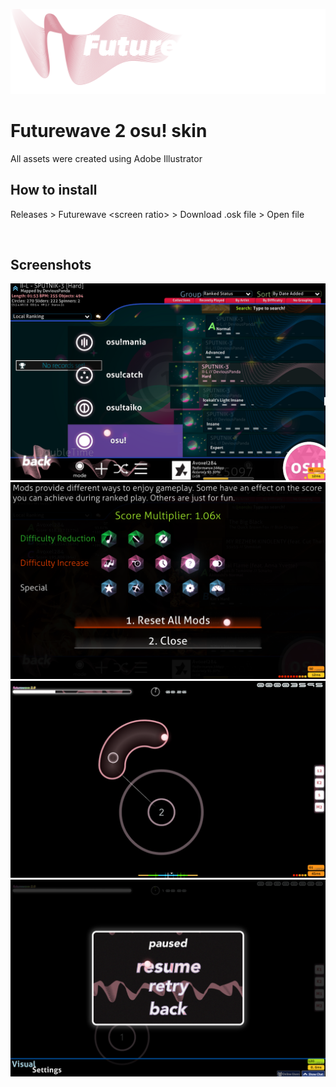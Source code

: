 ![logo](images/logo.png)

# Futurewave 2 osu! skin
All assets were created using Adobe Illustrator
<br>

## How to install
Releases > Futurewave \<screen ratio> > Download .osk file > Open file

<br>

## Screenshots

![menu](images/menu.png)
![mods](images/mods.png)
![gameplay](images/gameplay.png)
![pause screen](images/pausescreen.png)




